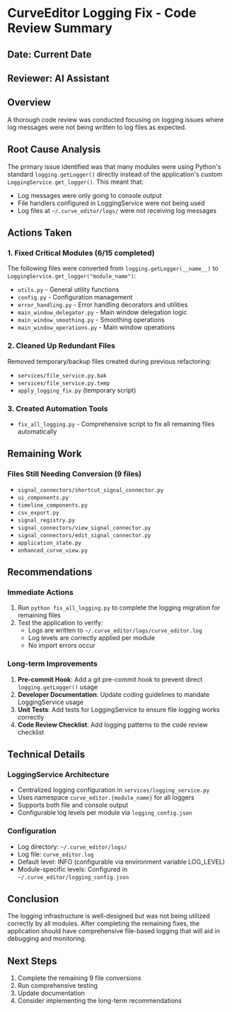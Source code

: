 # CurveEditor Logging Fix - Code Review Summary

## Date: Current Date
## Reviewer: AI Assistant

## Overview
A thorough code review was conducted focusing on logging issues where log messages were not being written to log files as expected.

## Root Cause Analysis
The primary issue identified was that many modules were using Python's standard `logging.getLogger()` directly instead of the application's custom `LoggingService.get_logger()`. This meant that:
- Log messages were only going to console output
- File handlers configured in LoggingService were not being used
- Log files at `~/.curve_editor/logs/` were not receiving log messages

## Actions Taken

### 1. Fixed Critical Modules (6/15 completed)
The following files were converted from `logging.getLogger(__name__)` to `LoggingService.get_logger("module_name")`:
- `utils.py` - General utility functions
- `config.py` - Configuration management
- `error_handling.py` - Error handling decorators and utilities
- `main_window_delegator.py` - Main window delegation logic
- `main_window_smoothing.py` - Smoothing operations
- `main_window_operations.py` - Main window operations

### 2. Cleaned Up Redundant Files
Removed temporary/backup files created during previous refactoring:
- `services/file_service.py.bak`
- `services/file_service.py.temp`
- `apply_logging_fix.py` (temporary script)

### 3. Created Automation Tools
- `fix_all_logging.py` - Comprehensive script to fix all remaining files automatically

## Remaining Work

### Files Still Needing Conversion (9 files)
- `signal_connectors/shortcut_signal_connector.py`
- `ui_components.py`
- `timeline_components.py`
- `csv_export.py`
- `signal_registry.py`
- `signal_connectors/view_signal_connector.py`
- `signal_connectors/edit_signal_connector.py`
- `application_state.py`
- `enhanced_curve_view.py`

## Recommendations

### Immediate Actions
1. Run `python fix_all_logging.py` to complete the logging migration for remaining files
2. Test the application to verify:
   - Logs are written to `~/.curve_editor/logs/curve_editor.log`
   - Log levels are correctly applied per module
   - No import errors occur

### Long-term Improvements
1. **Pre-commit Hook**: Add a git pre-commit hook to prevent direct `logging.getLogger()` usage
2. **Developer Documentation**: Update coding guidelines to mandate LoggingService usage
3. **Unit Tests**: Add tests for LoggingService to ensure file logging works correctly
4. **Code Review Checklist**: Add logging patterns to the code review checklist

## Technical Details

### LoggingService Architecture
- Centralized logging configuration in `services/logging_service.py`
- Uses namespace `curve_editor.{module_name}` for all loggers
- Supports both file and console output
- Configurable log levels per module via `logging_config.json`

### Configuration
- Log directory: `~/.curve_editor/logs/`
- Log file: `curve_editor.log`
- Default level: INFO (configurable via environment variable LOG_LEVEL)
- Module-specific levels: Configured in `~/.curve_editor/logging_config.json`

## Conclusion
The logging infrastructure is well-designed but was not being utilized correctly by all modules. After completing the remaining fixes, the application should have comprehensive file-based logging that will aid in debugging and monitoring.

## Next Steps
1. Complete the remaining 9 file conversions
2. Run comprehensive testing
3. Update documentation
4. Consider implementing the long-term recommendations
